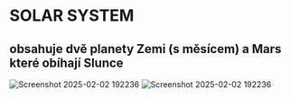 # SOLAR SYSTEM


## obsahuje dvě planety Zemi (s měsícem) a Mars které obíhají Slunce
![Screenshot 2025-02-02 192236](https://github.com/user-attachments/assets/b8513147-7925-4edc-a44c-be13ce287c31)
![Screenshot 2025-02-02 192236](https://github.com/user-attachments/assets/dfb33df9-4d41-4e57-815f-e67fcd74a289)
